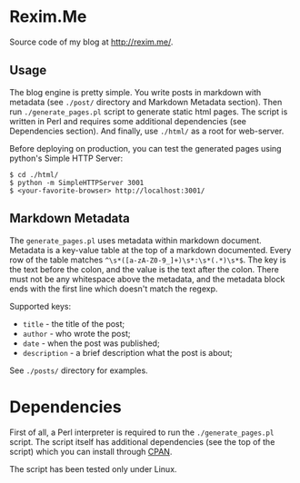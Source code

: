 # Rexim.Me #

Source code of my blog at <http://rexim.me/>.

## Usage ##

The blog engine is pretty simple. You write posts in markdown with
metadata (see `./post/` directory and Markdown Metadata
section). Then run `./generate_pages.pl` script to generate static
html pages. The script is written in Perl and requires some additional
dependencies (see Dependencies section). And finally, use `./html/` as
a root for web-server.

Before deploying on production, you can test the generated pages using
python's Simple HTTP Server:

    $ cd ./html/
    $ python -m SimpleHTTPServer 3001
    $ <your-favorite-browser> http://localhost:3001/

## Markdown Metadata ##

The `generate_pages.pl` uses metadata within markdown
document. Metadata is a key-value table at the top of a markdown
documented. Every row of the table matches
`^\s*([a-zA-Z0-9_]+)\s*:\s*(.*)\s*$`. The key is the text before the
colon, and the value is the text after the colon. There must not be
any whitespace above the metadata, and the metadata block ends with
the first line which doesn't match the regexp.

Supported keys:
* `title` - the title of the post;
* `author` - who wrote the post;
* `date` - when the post was published;
* `description` - a brief description what the post is about;

See `./posts/` directory for examples.

# Dependencies #

First of all, a Perl interpreter is required to run the
`./generate_pages.pl` script. The script itself has additional
dependencies (see the top of the script) which you can install through
[CPAN](http://www.cpan.org/).

The script has been tested only under Linux.
